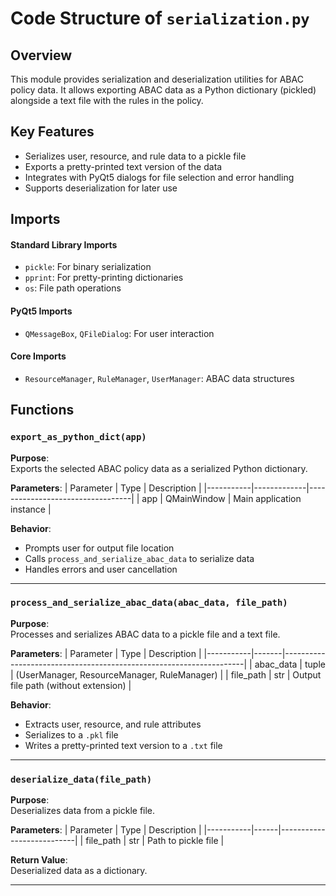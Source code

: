 # Code Structure of `serialization.py`

## **Overview**

This module provides serialization and deserialization utilities for ABAC policy data. It allows exporting ABAC data as a Python dictionary (pickled) alongside a text file with the rules in the policy.

## Key Features

- Serializes user, resource, and rule data to a pickle file
- Exports a pretty-printed text version of the data
- Integrates with PyQt5 dialogs for file selection and error handling
- Supports deserialization for later use

## Imports

#### **Standard Library Imports**

- `pickle`: For binary serialization
- `pprint`: For pretty-printing dictionaries
- `os`: File path operations

#### **PyQt5 Imports**

- `QMessageBox`, `QFileDialog`: For user interaction

#### **Core Imports**

- `ResourceManager`, `RuleManager`, `UserManager`: ABAC data structures

## Functions

### `export_as_python_dict(app)`

**Purpose**:  
Exports the selected ABAC policy data as a serialized Python dictionary.

**Parameters**:
| Parameter | Type | Description |
|-----------|-------------|----------------------------------|
| app | QMainWindow | Main application instance |

**Behavior**:

- Prompts user for output file location
- Calls `process_and_serialize_abac_data` to serialize data
- Handles errors and user cancellation

---

### `process_and_serialize_abac_data(abac_data, file_path)`

**Purpose**:  
Processes and serializes ABAC data to a pickle file and a text file.

**Parameters**:
| Parameter | Type | Description |
|-----------|-------|--------------------------------------------------------------------|
| abac_data | tuple | (UserManager, ResourceManager, RuleManager) |
| file_path | str | Output file path (without extension) |

**Behavior**:

- Extracts user, resource, and rule attributes
- Serializes to a `.pkl` file
- Writes a pretty-printed text version to a `.txt` file

---

### `deserialize_data(file_path)`

**Purpose**:  
Deserializes data from a pickle file.

**Parameters**:
| Parameter | Type | Description |
|-----------|------|---------------------------|
| file_path | str | Path to pickle file |

**Return Value**:  
Deserialized data as a dictionary.

---
